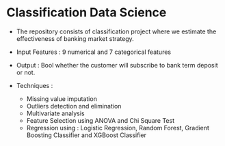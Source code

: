 # Classification Data Science

* The repository consists of classification project where we estimate the effectiveness of banking market strategy.

* Input Features : 9 numerical and 7 categorical features
* Output : Bool whether the customer will subscribe to bank term deposit or not.

* Techniques : 

  * Missing value imputation
  * Outliers detection and elimination
  * Multivariate analysis
  * Feature Selection using ANOVA and Chi Square Test
  * Regression using : Logistic Regression, Random Forest, Gradient Boosting Classifier and XGBoost Classifier
